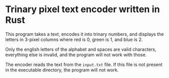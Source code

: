 # Trinary pixel text encoder written in Rust

This program takes a text, encodes it into trinary numbers, and displays the letters in 3-pixel columns where red is 0, green is 1, and blue is 2.

Only the english letters of the alphabet and spaces are valid characters, everything else is invalid, and the program will not work with those.

The encoder reads the text from the `input.txt` file. If this file is not present in the executable directory, the program will not work.

